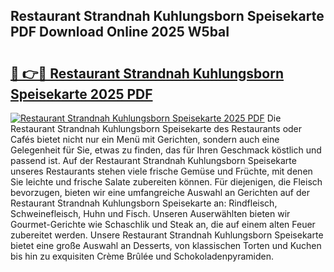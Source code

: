 ## Restaurant Strandnah Kuhlungsborn Speisekarte PDF Download Online 2025 W5baI

# <h2><a href="http://gca64l.nevu.top/?p=Restaurant+Strandnah+Kuhlungsborn+Speisekarte">🔗 👉🔴 Restaurant Strandnah Kuhlungsborn Speisekarte 2025 PDF</a></h2>

[![Restaurant Strandnah Kuhlungsborn Speisekarte 2025 PDF](https://i.imgur.com/dBaPXMq.png)](http://gca64l.nevu.top/?p=Restaurant+Strandnah+Kuhlungsborn+Speisekarte)
Die Restaurant Strandnah Kuhlungsborn Speisekarte des Restaurants oder Cafés bietet nicht nur ein Menü mit Gerichten, sondern auch eine Gelegenheit für Sie, etwas zu finden, das für Ihren Geschmack köstlich und passend ist. Auf der Restaurant Strandnah Kuhlungsborn Speisekarte unseres Restaurants stehen viele frische Gemüse und Früchte, mit denen Sie leichte und frische Salate zubereiten können. Für diejenigen, die Fleisch bevorzugen, bieten wir eine umfangreiche Auswahl an Gerichten auf der Restaurant Strandnah Kuhlungsborn Speisekarte an: Rindfleisch, Schweinefleisch, Huhn und Fisch. Unseren Auserwählten bieten wir Gourmet-Gerichte wie Schaschlik und Steak an, die auf einem alten Feuer zubereitet werden. Unsere Restaurant Strandnah Kuhlungsborn Speisekarte bietet eine große Auswahl an Desserts, von klassischen Torten und Kuchen bis hin zu exquisiten Crème Brûlée und Schokoladenpyramiden.
